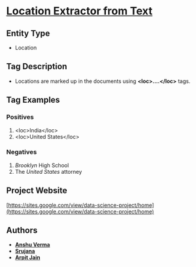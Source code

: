 # [Location Extractor from Text](https://sites.google.com/view/data-science-project/home)

## Entity Type
* Location

## Tag Description
* Locations are marked up in the documents using **\<loc\>....\</loc\>** tags.

## Tag Examples

### Positives
1. \<loc\>India\</loc\>
2. \<loc\>United States\</loc\>

### Negatives
1. _Brooklyn_ High School
2. The _United States_ attorney

## Project Website
[https://sites.google.com/view/data-science-project/home](https://sites.google.com/view/data-science-project/home)

## Authors

* **[Anshu Verma](https://github.com/anshuv99)**
* **[Srujana](https://github.com/SrujanaN)**
* **[Arpit Jain](https://github.com/calvincodes)**